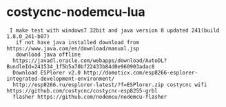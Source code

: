 # costycnc-nodemcu-lua
     I make test with windows7 32bit and java version 8 updated 241(build 1.8.0_241-b07)
       if not have java installed download from https://www.java.com/en/download/manual.jsp
       download java offline
      https://javadl.oracle.com/webapps/download/AutoDL?BundleId=241534_1f5b5a70bf22433b84d0e960903adac8
      Download ESPlorer v2.0 http://domoticx.com/esp8266-esplorer-integrated-development-environment/
      http://esp8266.ru/esplorer-latest/?f=ESPlorer.zip costycnc wifi https://github.com/costycnc/costycnc-esp8255-grbl
      flasher https://github.com/nodemcu/nodemcu-flasher
